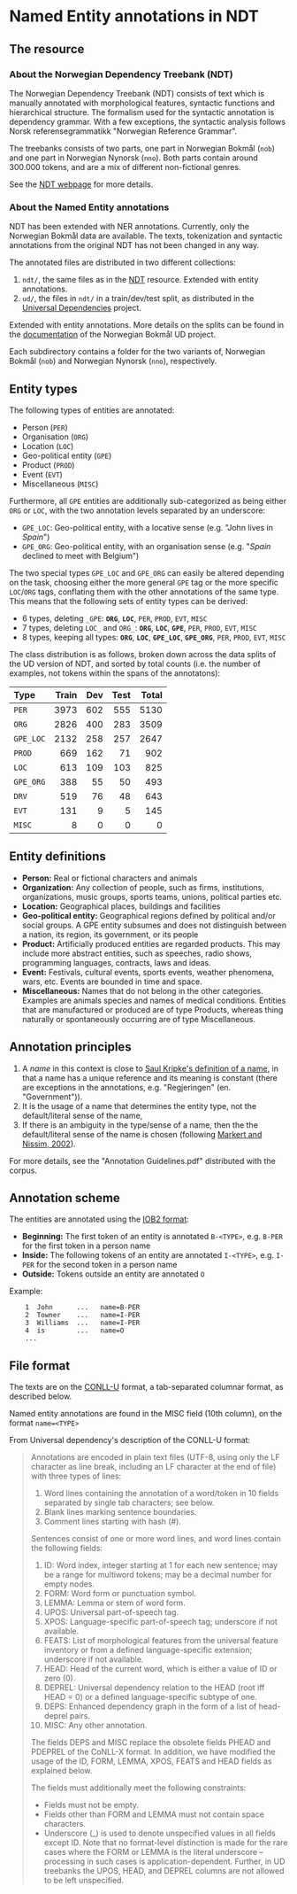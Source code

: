 # Named Entity annotations in NDT

## The resource

### About the Norwegian Dependency Treebank (NDT)

The Norwegian Dependency Treebank (NDT)
consists of text which is manually annotated with morphological features, syntactic functions 
and hierarchical structure. The formalism used for the syntactic annotation is dependency grammar. 
With a few exceptions, the syntactic analysis follows Norsk referensegrammatikk "Norwegian Reference Grammar".


The treebanks consists of two parts, one part in Norwegian Bokmål (`nob`) and one part in Norwegian Nynorsk (`nno`).
Both parts contain around 300.000 tokens, and are a mix of different non-fictional genres. 


See the [NDT webpage](https://www.nb.no/sprakbanken/show?serial=sbr-10) for more details.
 
### About the Named Entity annotations

NDT has been extended with NER annotations. Currently, only the Norwegian Bokmål data are available.
The texts, tokenization and syntactic annotations from the original NDT has not been changed in any way. 
 
 The annotated files are distributed in two different collections:
 
 1. `ndt/`, the same files as in the [NDT](https://www.nb.no/sprakbanken/show?serial=sbr-10) resource. Extended with entity annotations.
 2. `ud/`, the files in `ndt/` in a train/dev/test split, as distributed in the [Universal Dependencies](http://universaldependencies.org) project.
 
 Extended with entity annotations. More details on the splits can be found in the 
 [documentation](https://github.com/UniversalDependencies/UD_Norwegian-Bokmaal/blob/master/README.md#data-splits) of the Norwegian Bokmål UD project.

Each subdirectory contains a folder for the two variants of, Norwegian Bokmål (`nob`) and Norwegian Nynorsk (`nno`), respectively.

## Entity types

The following types of entities are annotated:

* Person (`PER`)
* Organisation (`ORG`)
* Location (`LOC`)
* Geo-political entity (`GPE`)
* Product (`PROD`)
* Event (`EVT`)
* Miscellaneous (`MISC`)

Furthermore, all `GPE` entities are additionally sub-categorized as being either `ORG` or `LOC`, with the two annotation levels separated by an underscore:

* `GPE_LOC`: Geo-political entity, with a locative sense (e.g. "John lives in _Spain_")
* `GPE_ORG`: Geo-political entity, with an organisation sense (e.g. "_Spain_ declined to meet with Belgium")

The two special types `GPE_LOC` and `GPE_ORG` can easily be altered depending on the task, choosing either the more general `GPE` tag or the more specific `LOC`/`ORG` tags, conflating them with the other annotations of the same type. This means that the following sets of entity types can be derived:

* 6 types, deleting `_GPE`: **`ORG`**, **`LOC`**, `PER`, `PROD`, `EVT`, `MISC`
* 7 types, deleting `LOC_` and `ORG_`: **`ORG`**, **`LOC`**, **`GPE`**, `PER`, `PROD`, `EVT`, `MISC`
* 8 types, keeping all types: **`ORG`**, **`LOC`**, **`GPE_LOC`**, **`GPE_ORG`**, `PER`, `PROD`, `EVT`, `MISC`


The class distribution is as follows, broken down across the data splits of the UD version of NDT, and sorted by total counts (i.e. the number of examples, not tokens within the spans of the annotatons):

| Type     | Train  | Dev    | Test   |  Total | 
| :--------|-------:|-------:|-------:|-------:| 
| `PER`    |   3973 |    602 |    555 |   5130 |
| `ORG`    |   2826 |    400 |    283 |   3509 |
| `GPE_LOC`|   2132 |    258 |    257 |   2647 |
| `PROD`   |    669 |    162 |     71 |    902 |
| `LOC`    |    613 |    109 |    103 |    825 |
| `GPE_ORG`|    388 |     55 |     50 |    493 |
| `DRV`    |    519 |     76 |     48 |    643 |
| `EVT`    |    131 |      9 |      5 |    145 |
| `MISC`   |      8 |      0 |      0 |      0 |

## Entity definitions

* **Person:** Real or fictional characters and animals
* **Organization:** Any collection of people, such as firms, institutions, organizations, music groups,
 sports teams, unions, political parties etc.
* **Location:** Geographical places, buildings and facilities
* **Geo-political entity:** Geographical regions defined by political and/or social groups. 
A GPE entity subsumes and does not distinguish between a nation, its region, its government, or its people
* **Product:** Artificially produced entities are regarded products. This may include more abstract entities, such as speeches, 
radio shows, programming languages, contracts, laws and ideas.
* **Event:** Festivals, cultural events, sports events, weather phenomena, wars, etc. Events are bounded in time and space.
* **Miscellaneous:** Names that do not belong in the other categories. Examples are animals species and 
names of medical conditions. Entities that are manufactured or produced are of type Products, 
whereas thing naturally or spontaneously occurring are of type Miscellaneous. 

## Annotation principles

1. A _name_ in this context is close to [Saul Kripke's definition of a name](https://en.wikipedia.org/wiki/Saul_Kripke#Naming_and_Necessity),
in that a name has a unique reference and its meaning is constant (there are exceptions in the annotations, e.g. "Regjeringen" (en. "Government")).
2. It is the usage of a name that determines the entity type, not the default/literal sense of the name,
3. If there is an ambiguity in the type/sense of a name, then the the default/literal sense of the name is chosen 
(following [Markert and Nissim, 2002](http://www.lrec-conf.org/proceedings/lrec2002/pdf/11.pdf)).

For more details, see the "Annotation Guidelines.pdf" distributed with the corpus. 


## Annotation scheme
The entities are annotated using the [IOB2 format](https://en.wikipedia.org/wiki/Inside%E2%80%93outside%E2%80%93beginning_(tagging)):

* **Beginning:** The first token of an entity is annotated `B-<TYPE>`, e.g. `B-PER` for the first token in a person name
* **Inside:** The following tokens of an entity are annotated `I-<TYPE>`, e.g. `I-PER` for the second token in a person name
* **Outside:** Tokens outside an entity are annotated `O`

Example:
```
    1  John      ...   name=B-PER
    2  Towner    ...   name=I-PER
    3  Williams  ...   name=I-PER
    4  is        ...   name=O
    ...
```

## File format

The texts are on the [CONLL-U](http://universaldependencies.org/format.html) format, 
a tab-separated columnar format, as described below.

Named entity annotations are found in the MISC field (10th column), on the format `name=<TYPE>`

From Universal dependency's description of the CONLL-U format:

> Annotations are encoded in plain text files (UTF-8, using only the LF character as line break, including an LF character at the end of file) with three types of lines:
> 
> 1. Word lines containing the annotation of a word/token in 10 fields separated by single tab characters; see below.
> 2. Blank lines marking sentence boundaries.
> 3. Comment lines starting with hash (#).
> 
> Sentences consist of one or more word lines, and word lines contain the following fields:
> 
> 1. ID: Word index, integer starting at 1 for each new sentence; may be a range for multiword tokens; may be a decimal number for empty nodes.
> 2. FORM: Word form or punctuation symbol.
> 3. LEMMA: Lemma or stem of word form.
> 4. UPOS: Universal part-of-speech tag.
> 5. XPOS: Language-specific part-of-speech tag; underscore if not available.
> 6. FEATS: List of morphological features from the universal feature inventory or from a defined language-specific extension; underscore if not available.
> 7. HEAD: Head of the current word, which is either a value of ID or zero (0).
> 8. DEPREL: Universal dependency relation to the HEAD (root iff HEAD = 0) or a defined language-specific subtype of one.
> 9. DEPS: Enhanced dependency graph in the form of a list of head-deprel pairs.
> 10. MISC: Any other annotation.
>
> The fields DEPS and MISC replace the obsolete fields PHEAD and PDEPREL of the CoNLL-X format. In addition, we have modified the usage of the ID, FORM, LEMMA, XPOS, FEATS and HEAD fields as explained below.
> 
> The fields must additionally meet the following constraints:
> 
> - Fields must not be empty.
> - Fields other than FORM and LEMMA must not contain space characters.
> - Underscore (\_) is used to denote unspecified values in all fields except ID. Note that no format-level distinction is made for the rare cases where the FORM or LEMMA is the literal underscore – processing in such cases is application-dependent. Further, in UD treebanks the UPOS, HEAD, and DEPREL columns are not allowed to be left unspecified.
